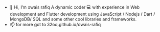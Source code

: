 - 👋 Hi, I’m owais rafiq A dynamic coder 💻 with experience in Web development and Flutter development using JavaScript / Nodejs / Dart / MongoDB/ SQL and some other cool libraries and frameworks.
- 📫 for more got to 32oq.github.io/owais-rafiq

<!---
32oq/32oq is a ✨ special ✨ repository because its `README.md` (this file) appears on your GitHub profile.
You can click the Preview link to take a look at your changes.
--->
